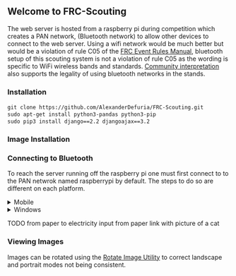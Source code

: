 ## Welcome to FRC-Scouting

The web server is hosted from a raspberry pi during competition which creates a PAN network, (Bluetooth network) to allow other devices to connect to the web server. Using a wifi network would be much better but would be a violation of rule C05 of the [FRC Event Rules Manual](https://firstfrc.blob.core.windows.net/frc2019/EventRules/EventRulesManual.pdf), bluetooth setup of this scouting system is not a violation of rule C05 as the wording is specific to WiFi wireless bands and standards. [Community interpretation](https://www.reddit.com/r/FRC/comments/67c7z4/bluetooth_at_competitions/) also supports the legality of using bluetooth networks in the stands.


### Installation
```
git clone https://github.com/AlexanderDefuria/FRC-Scouting.git
sudo apt-get install python3-pandas python3-pip
sudo pip3 install django==2.2 djangoajax==3.2 
```

### Image Installation


### Connecting to Bluetooth
To reach the server running off the raspberry pi one must first connect to to the PAN netwrok named raspberrypi by default. The steps to do so are different on each platform. 
<details>
    <summary> Mobile </summary>
    <br>
    <li> 1. Simply connect as per usual with any other bluetooth device. 
    <li> 2. On android one must change the settings of the connection to enable internet access over bluetooth. Connect to 127.20.1.1/entry.
</details>

<details>
    <summary> Windows </summary>
    <br>
    <img src="/docs/Step%202%20-%20Bluetooth%20in%20Windows%20Settings.png" width="49%" height="49%"> <img src="/docs/Step%203%20-%20Add%20A%20Device.png" width="49%" height="49%">
    <img src="/docs/Step%204a%20-%20Change%20Adapter%20Settings.png" width="49%" height="49%"> <img src="/docs/Step%204b%20-%20Network%20Connection%20Control%20Panel.png" width="49%" height="49%">
    <img src="/docs/Step%205%20-%20View%20Bluetooth%20Network%20Devices.png" width="49%" height="49%"> <img src="/docs/Step%206%20-%20Connect%20To%20Access%20Point.png" width="49%" height="49%">
</details>


TODO 
from paper to electricity input from paper 
link with picture of a cat




### Viewing Images
Images can be rotated using the [Rotate Image Utility](https://github.com/AlexanderDeFuria/FRC-Scouting/blob/master/rotateImage.py) to correct landscape and portrait modes not being consistent.
